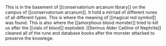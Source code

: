 This is in the basement of [[conservatorium arcanum library]] on the campus of [[conservatorium arcanum]]. It hold a mirriad of different runes of all different types. This is where the meaning of [[magical red symbol]] was found. This is also where the [[amorphous blood monster]] tried to kill us after the [[vials of blood]] exploded. [[Serinus Alder Catiline of Nephrite]] cleaned all of the rune and database books after the monster attacked to preserve the knowlege. 
